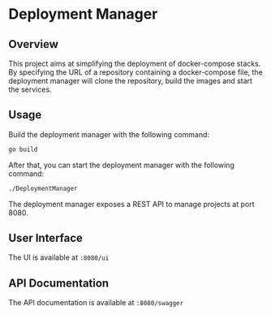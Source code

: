 # Deployment Manager

## Overview
This project aims at simplifying the deployment 
of docker-compose stacks.
By specifying the URL of a repository containing a docker-compose file,
the deployment manager will clone the repository, build the images and start the services.

## Usage
Build the deployment manager with the following command:
```bash
go build
```

After that, you can start the deployment manager with the following command:
```bash
./DeploymentManager
```
The deployment manager exposes a REST API to manage projects at port 8080.
## User Interface
The UI is available at `:8080/ui`

## API Documentation
The API documentation is available at `:8080/swagger`
